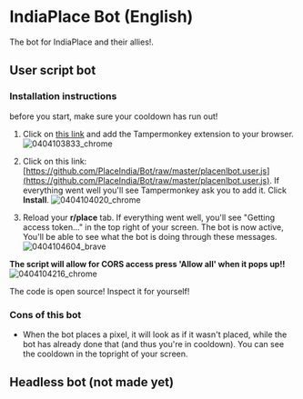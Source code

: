

# IndiaPlace Bot (English)

The bot for IndiaPlace and their allies!.

## User script bot

### Installation instructions

before you start, make sure your cooldown has run out!

1. Click on [this link](https://github.com/PlaceIndia/Bot/raw/master/placenlbot.user.js) and add the Tampermonkey extension to your browser.
![0404103833_chrome](https://user-images.githubusercontent.com/67459484/161477698-9378858a-999e-4943-bd71-30f69b9d0823.jpg)

2. Click on this link: [https://github.com/PlaceIndia/Bot/raw/master/placenlbot.user.js](https://github.com/PlaceIndia/Bot/raw/master/placenlbot.user.js). If everything went well you'll see Tampermonkey ask you to add it. Click **Install**.
![0404104020_chrome](https://user-images.githubusercontent.com/67459484/161477881-b9092fe3-046d-4a09-8440-e740156a4f96.jpg)

3. Reload your **r/place** tab. If everything went well, you'll see "Getting access token..." in the top right of your screen. The bot is now active, You'll be able to see what the bot is doing through these messages.
![0404104604_brave](https://user-images.githubusercontent.com/67459484/161478424-96ddd467-1886-45a3-befb-89b38126bc1b.jpg)

**The script will allow for CORS access press 'Allow all' when it pops up!!**
![0404104216_chrome](https://user-images.githubusercontent.com/67459484/161478047-8ebcf10b-e3bc-4510-8eeb-02d704464781.jpg)


The code is open source! Inspect it for yourself!

### Cons of this bot

- When the bot places a pixel, it will look as if it wasn't placed, while the bot has already done that (and thus you're in cooldown). You can see the cooldown in the topright of your screen.

## Headless bot (not made yet)


